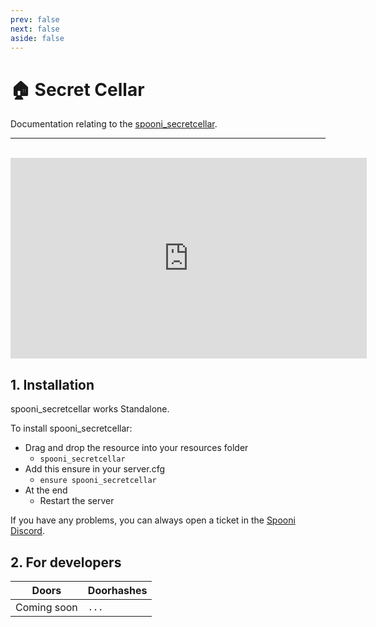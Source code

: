 ```yaml
---
prev: false
next: false
aside: false
---
```


# 🏠 Secret Cellar
Documentation relating to the [spooni_secretcellar](https://spooni-mapping.tebex.io/package/6180618).

___
<br>
<iframe width="570" height="321" src="https://dunb17ur4ymx4.cloudfront.net/packages/images/f277a38efb4805b228b6ce20afbee99608156f9a.png" frameborder="0" allow="accelerometer; autoplay; clipboard-write; encrypted-media; gyroscope; picture-in-picture; web-share" allowfullscreen></iframe>

## 1. Installation
spooni_secretcellar works Standalone.  

To install spooni_secretcellar:
- Drag and drop the resource into your resources folder
  - `spooni_secretcellar`
- Add this ensure in your server.cfg
  - `ensure spooni_secretcellar`
- At the end
  - Restart the server

If you have any problems, you can always open a ticket in the [Spooni Discord](https://discord.gg/spooni).

## 2. For developers
| Doors                     | Doorhashes
|---------------------------|----------------------------------------------------------------------------------|
| Coming soon               | `...`